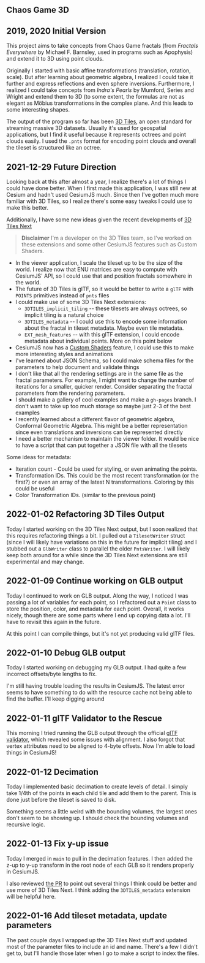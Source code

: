 ## Chaos Game 3D 

## 2019, 2020 Initial Version

This project aims to take concepts from Chaos Game fractals (from 
_Fractals Everywhere_ by Michael F. Barnsley, used in programs such as
Apophysis) and extend it to 3D using point clouds.

Originally I started with basic affine transformations (translation, rotation, 
scale). But after learning about geometric algebra, I realized I could take
it further and express reflections and even sphere inversions. Furthermore,
I realized I could take concepts from _Indra's Pearls_ by Mumford, Series and 
Wright and extend them to 3D (to some extent, the formulas are not as elegant as
Möbius transformations in the complex plane. And this leads to some interesting
shapes.

The output of the program so far has been
[3D Tiles](https://github.com/CesiumGS/3d-tiles/tree/main/specification),
an open standard for streaming massive 3D datasets. Usually it's used for
geospatial applications, but I find it useful because it represents octrees
and point clouds easily. I used the `.pnts` format for encoding point clouds
and overall the tileset is structured like an octree.

## 2021-12-29 Future Direction

Looking back at this after almost a year, I realize there's a lot of things
I could have done better. When I first made this application, I was still 
new at Cesium and hadn't used CesiumJS much. Since then I've gotten much more
familiar with 3D Tiles, so I realize there's some easy tweaks I could use to
make this better.

Additionally, I have some new ideas given the recent developments
of [3D Tiles Next](https://github.com/CesiumGS/3d-tiles/tree/main/next)

>**Disclaimer** I'm a developer on the 3D Tiles team, so I've worked on
these extensions and some other CesiumJS features such as Custom Shaders.

* In the viewer application, I scale the tileset up to be the size of the world.
    I realize now that ENU matrices are easy to compute with CesiumJS' API,
    so I could use that and position fractals somewhere in the world.
* The future of 3D Tiles is glTF, so it would be better to write a `glTF` with
    `POINTS` primitives instead of `pnts` files
* I could make use of some 3D Tiles Next extensions:
  * `3DTILES_implicit_tiling` -- these tilesets are always octrees, so implicit
    tiling is a natural choice
  * `3DTILES_metadata` -- I could use this to encode some information about
    the fractal in tileset metadata. Maybe even tile metadata.
  * `EXT_mesh_features` -- with this glTF extension, I could encode metadata
    about individual points. More on this point below
* CesiumJS now has a [Custom Shaders](https://sandcastle.cesium.com/?src=Custom%20Shaders%20Models.html&label=3D%20Tiles%20Next) feature, I could
    use this to make more interesting styles and animations
* I've learned about JSON Schema, so I could make schema files for the
  parameters to help document and validate things
* I don't like that all the rendering settings are in the
    same file as the fractal parameters. For example, I might want to change
    the number of iterations for a smaller, quicker render. Consider separating
    the fractal parameters from the rendering parameters.
* I should make a gallery of cool examples and make a `gh-pages` branch. I
    don't want to take up too much storage so maybe just 2-3 of the best
    examples
* I recently learned about a different flavor of geometric algebra,
    Conformal Geometric Algebra. This might be a better representation since
    even translations and inversions can be represented directly
* I need a better mechanism to maintain the viewer folder. It would be nice
    to have a script that can put together a JSON file with all the tilesets

Some ideas for metadata:

* Iteration count - Could be used for styling, or even animating the points.
* Transformation IDs. This could be the most recent transformation (or the 
    first?) or even an array of the latest N transformations. Coloring by this
    could be useful
* Color Transformation IDs. (similar to the previous point)

## 2022-01-02 Refactoring 3D Tiles Output

Today I started working on the 3D Tiles Next output, but I soon realized that
this requires refactoring things a bit. I pulled out a `TilesetWriter` struct
(since I will likely have variations on this in the future for implicit tiling)
and I stubbed out a `GlbWriter` class to parallel the older `PntsWriter`. I
will likely keep both around for a while since the 3D Tiles Next extensions
are still experimental and may change.

## 2022-01-09 Continue working on GLB output

Today I continued to work on GLB output. Along the way, I noticed I was passing
a lot of variables for each point, so I refactored out a `Point` class to store
the position, color, and metadata for each point. Overall, it works nicely,
though there are some parts where I end up copying data a lot. I'll have to
revisit this again in the future.

At this point I can compile things, but it's not yet producing valid glTF files.

## 2022-01-10 Debug GLB output

Today I started working on debugging my GLB output. I had quite a few incorrect
offsets/byte lengths to fix.

I'm still having trouble loading the results in CesiumJS. The latest error
seems to have something to do with the resource cache not being able to find
the buffer. I'll keep digging around

## 2022-01-11 glTF Validator to the Rescue

This morning I tried running the GLB output through the official
[glTF validator](https://github.khronos.org/glTF-Validator/), which revealed
some issues with alignment. I also forgot that vertex attributes need to be
aligned to 4-byte offsets. Now I'm able to load things in CesiumJS!

## 2022-01-12 Decimation

Today I implemented basic decimation to create levels of detail. I simply
take 1/4th of the points in each child tile and add them to the parent. This
is done just before the tileset is saved to disk.

Something seems a little weird with the bounding volumes, the largest ones
don't seem to be showing up. I should check the bounding volumes and recursive
logic.

## 2022-01-13 Fix y-up issue

Today I merged in `main` to pull in the decimation features. I then added
the z-up to y-up transform in the root node of each GLB so it renders properly
in CesiumJS.

I also reviewed [the PR](https://github.com/ptrgags/chaos-game-3d/pull/7) to
point out several things I think could be better and use more of 3D Tiles Next.
I think adding the `3DTILES_metadata` extension will be helpful here.

## 2022-01-16 Add tileset metadata, update parameters

The past couple days I wrapped up the 3D Tiles Next stuff and updated most of
the parameter files to include an id and name. There's a few I didn't get to,
but I'll handle those later when I go to make a script to index the files.